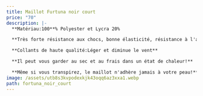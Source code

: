 ```yaml
---
title: Maillot Furtuna noir court
price: "70"
description: |-
  **Matériau:100**% Polyester et Lycra 20%

  **Très forte résistance aux chocs, bonne élasticité, résistance à l'abrasion**

  **Collants de haute qualité:Léger et diminue le vent**

  **Il peut vous garder au sec et au frais dans un état de chaleur!**

  **Même si vous transpirez, le maillot n'adhère jamais à votre peau!**
image: /assets/utb8s3kvpodexkjk43oqq6az3xxa1.webp
path: fortuna_noir_court
---
```

